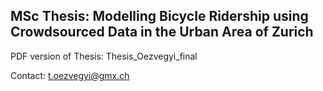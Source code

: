 ## MSc Thesis: Modelling Bicycle Ridership using Crowdsourced Data in the Urban Area of Zurich

PDF version of Thesis: Thesis_Oezvegyi_final

Contact: t.oezvegyi@gmx.ch
